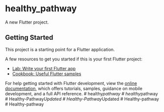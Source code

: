 # healthy_pathway

A new Flutter project.

## Getting Started

This project is a starting point for a Flutter application.

A few resources to get you started if this is your first Flutter project:

- [Lab: Write your first Flutter app](https://docs.flutter.dev/get-started/codelab)
- [Cookbook: Useful Flutter samples](https://docs.flutter.dev/cookbook)

For help getting started with Flutter development, view the
[online documentation](https://docs.flutter.dev/), which offers tutorials,
samples, guidance on mobile development, and a full API reference.
#   h e a l t h y _ p a t h w a y  
 #   h e a l t h y _ p a t h w a y  
 #   H e a l t h y - P a t h w a y _ U p d a t e d  
 #   H e a l t h y - P a t h w a y _ U p d a t e d  
 #   H e a l t h y - p a t h w a y  
 #   H e a l t h y - p a t h w a y  
 